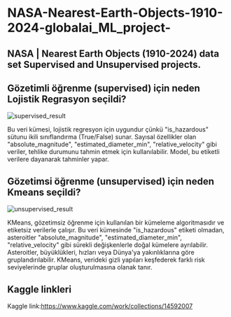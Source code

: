 
# NASA-Nearest-Earth-Objects-1910-2024-globalai_ML_project-
NASA | Nearest Earth Objects (1910-2024) data set Supervised and Unsupervised projects.
-


Gözetimli öğrenme (supervised) için neden Lojistik Regrasyon seçildi?
-

![supervised_result](https://github.com/user-attachments/assets/ec0485ce-225f-4db2-81a3-1fc9b2bab1af)

Bu veri kümesi, lojistik regresyon için uygundur çünkü "is_hazardous" sütunu ikili sınıflandırma (True/False) sunar. Sayısal özellikler olan "absolute_magnitude", "estimated_diameter_min", "relative_velocity" gibi veriler, tehlike durumunu tahmin etmek için kullanılabilir. Model, bu etiketli verilere dayanarak tahminler yapar.


Gözetimsi öğrenme (unsupervised) için neden Kmeans seçildi?
-

![unsupervised_result](https://github.com/user-attachments/assets/cdc4a748-8854-4147-bd56-5db4ee86cf2a)


KMeans, gözetimsiz öğrenme için kullanılan bir kümeleme algoritmasıdır ve etiketsiz verilerle çalışır. Bu veri kümesinde "is_hazardous" etiketi olmadan, asteroitler "absolute_magnitude", "estimated_diameter_min", "relative_velocity" gibi sürekli değişkenlerle doğal kümelere ayrılabilir. Asteroitler, büyüklükleri, hızları veya Dünya'ya yakınlıklarına göre gruplandırılabilir. KMeans, verideki gizli yapıları keşfederek farklı risk seviyelerinde gruplar oluşturulmasına olanak tanır.


Kaggle linkleri
-
Kaggle link:https://www.kaggle.com/work/collections/14592007 





